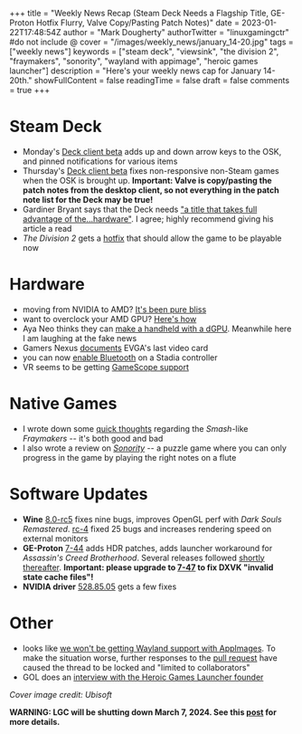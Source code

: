 +++
title = "Weekly News Recap (Steam Deck Needs a Flagship Title, GE-Proton Hotfix Flurry, Valve Copy/Pasting Patch Notes)"
date = 2023-01-22T17:48:54Z
author = "Mark Dougherty"
authorTwitter = "linuxgamingctr" #do not include @
cover = "/images/weekly_news/january_14-20.jpg"
tags = ["weekly news"]
keywords = ["steam deck", "viewsink", "the division 2", "fraymakers", "sonority", "wayland with appimage", "heroic games launcher"]
description = "Here's your weekly news cap for January 14-20th."
showFullContent = false
readingTime = false
draft = false
comments = true
+++
# Steam Deck
- Monday's [Deck client beta](https://linuxgamingcentral.com/posts/steam-deck-client-beta-1-6-2023/) adds up and down arrow keys to the OSK, and pinned notifications for various items
- Thursday's [Deck client beta](https://linuxgamingcentral.com/posts/steam-deck-client-beta-1-19-2023/) fixes non-responsive non-Steam games when the OSK is brought up. **Important: Valve is copy/pasting the patch notes from the desktop client, so not everything in the patch note list for the Deck may be true!**
- Gardiner Bryant says that the Deck needs ["a title that takes full advantage of the...hardware"](https://viewsink.com/steam-deck-64/). I agree; highly recommend giving his article a read
- *The Division 2* gets a [hotfix](https://store.steampowered.com/news/app/2221490/view/3632750190483497136) that should allow the game to be playable now

# Hardware
- moving from NVIDIA to AMD? [It's been pure bliss](https://linuxgamingcentral.com/posts/moving-from-nvidia-to-amd/)
- want to overclock your AMD GPU? [Here's how](https://linuxgamingcentral.com/posts/increase-power-on-amd-gpus/)
- Aya Neo thinks they can [make a handheld with a dGPU](https://linuxgamingcentral.com/posts/aya-neo-next-2-powered-by-dgpu/). Meanwhile here I am laughing at the fake news
- Gamers Nexus [documents](https://linuxgamingcentral.com/posts/evga-departure-from-the-gpu-business/) EVGA's last video card
- you can now [enable Bluetooth](https://stadia.google.com/controller/) on a Stadia controller
- VR seems to be getting [GameScope support](https://twitter.com/SadlyItsBradley/status/1613605375844012032)

# Native Games
- I wrote down some [quick thoughts](https://linuxgamingcentral.com/posts/fraymakers-quick-thoughts/) regarding the *Smash*-like *Fraymakers* -- it's both good and bad
- I also wrote a review on [*Sonority*](https://linuxgamingcentral.com/posts/sonority-review/) -- a puzzle game where you can only progress in the game by playing the right notes on a flute

# Software Updates
- **Wine** [8.0-rc5](https://linuxgamingcentral.com/posts/wine-8.0-rc5/) fixes nine bugs, improves OpenGL perf with *Dark Souls Remastered*. [rc-4](https://linuxgamingcentral.com/posts/wine-8.0-rc4/) fixed 25 bugs and increases rendering speed on external monitors
- **GE-Proton** [7-44](https://linuxgamingcentral.com/posts/ge-proton7-44/) adds HDR patches, adds launcher workaround for *Assassin's Creed Brotherhood*. Several releases followed [shortly thereafter](https://linuxgamingcentral.com/posts/ge-proton7-46/). **Important: please upgrade to [7-47](https://github.com/GloriousEggroll/proton-ge-custom/releases/tag/GE-Proton7-47) to fix DXVK "invalid state cache files"!**
- **NVIDIA driver** [528.85.05](https://www.nvidia.com/Download/driverResults.aspx/198554/en-us/) gets a few fixes

# Other
- looks like [we won't be getting Wayland support with AppImages](https://linuxgamingcentral.com/posts/appimage-dev-rejects-wayland-support/). To make the situation worse, further responses to the [pull request](https://github.com/probonopd/linuxdeployqt/pull/540) have caused the thread to be locked and "limited to collaborators"
- GOL does an [interview with the Heroic Games Launcher founder](https://www.gamingonlinux.com/2023/01/an-interview-with-the-creator-of-the-heroic-games-launcher/)

*Cover image credit: Ubisoft*

**WARNING: LGC will be shutting down March 7, 2024. See this [post](https://linuxgamingcentral.com/posts/the-end-of-lgc/) for more details.**
